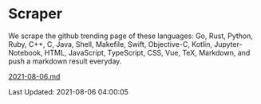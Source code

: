 # Scraper

We scrape the github trending page of these languages: Go, Rust, Python, Ruby, C++, C, Java, Shell, Makefile, Swift, Objective-C, Kotlin, Jupyter-Notebook, HTML, JavaScript, TypeScript, CSS, Vue, TeX, Markdown, and push a markdown result everyday.

[2021-08-06.md](https://github.com/yangwenmai/github-trending-backup/blob/master/2021-08-06.md)

Last Updated: 2021-08-06 04:00:05